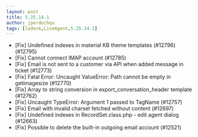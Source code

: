```yaml
---
layout: post
title: 5.25.14.1
author: jperdochqu
tags: [ladesk,LiveAgent,5.25.14.1]
---
```


- [Fix] Undefined indexes in material KB theme templates (#12796)(#12795)
- [Fix] Cannot connect IMAP account (#12785)
- [Fix] Email is not sent to a customer via API when added message in ticket (#12773)
- [Fix] Fatal Error: Uncaught ValueError: Path cannot be empty in getimagesize (#12770)
- [Fix] Array to string conversion in export_conversation_header template (#12762)
- [Fix] Uncaught TypeError: Argument 1 passed to TagName (#12757)
- [Fix] Email with invalid charset fetched without content (#12697)
- [Fix] Undefined indexes in RecordSet.class.php - edit agent dialog (#12663)
- [Fix] Possible to delete the built-in outgoing email account (#12521)
